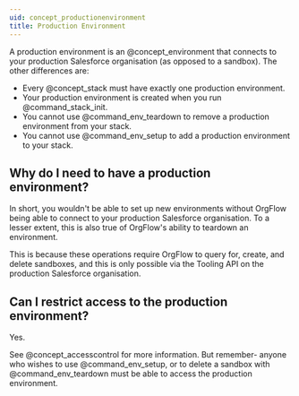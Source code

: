 ```yaml
---
uid: concept_productionenvironment
title: Production Environment
---
```


A production environment is an @concept_environment that connects to your production Salesforce organisation (as opposed to a sandbox). The other differences are:

- Every @concept_stack must have exactly one production environment.
- Your production environment is created when you run @command_stack_init.
- You cannot use @command_env_teardown to remove a production environment from your stack.
- You cannot use @command_env_setup to add a production environment to your stack.

## Why do I need to have a production environment?

In short, you wouldn't be able to set up new environments without OrgFlow being able to connect to your production Salesforce organisation. To a lesser extent, this is also true of OrgFlow's ability to teardown an environment.

This is because these operations require OrgFlow to query for, create, and delete sandboxes, and this is only possible via the Tooling API on the production Salesforce organisation.

## Can I restrict access to the production environment?

Yes.

See @concept_accesscontrol for more information. But remember- anyone who wishes to use @command_env_setup, or to delete a sandbox with @command_env_teardown must be able to access the production environment.
